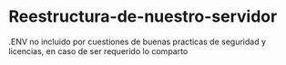 # Reestructura-de-nuestro-servidor
.ENV no incluido por cuestiones de buenas practicas de seguridad y licencias, en caso de ser requerido lo comparto

